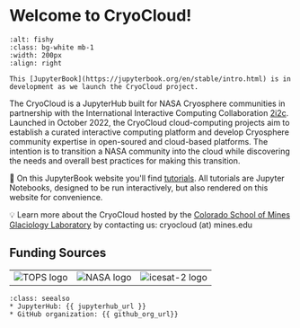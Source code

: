 # Welcome to CryoCloud!
```{image} img/MinesLogos/stacked_white.png
:alt: fishy
:class: bg-white mb-1
:width: 200px
:align: right
```

```{Note}
This [JupyterBook](https://jupyterbook.org/en/stable/intro.html) is in development as we launch the CryoCloud project.
```
The CryoCloud is a JupyterHub built for NASA Cryosphere communities in partnership with the International Interactive Computing Collaboration [2i2c](https://2i2c.org/). Launched in October 2022, the CryoCloud cloud-computing projects aim to establish a curated interactive computing platform and develop Cryosphere community expertise in open-soured and cloud-based platforms. The intention is to transition a NASA community into the cloud while discovering the needs and overall best practices for making this transition.

📖 On this JupyterBook website you'll find [tutorials](tutorials/index). All tutorials are Jupyter Notebooks, designed to be run interactively, but also rendered on this website for convenience.

💡 Learn more about the CryoCloud hosted by the [Colorado School of Mines Glaciology Laboratory](https://glaciology.mines.edu/) by contacting us: cryocloud (at) mines.edu

## Funding Sources
|  |  |  |
| :--- | :----: | ----: |
|![TOPS logo](/img/Tops_Logo_NASA_Pride.png) | ![NASA logo](/img/NASA_logo.png) | ![icesat-2 logo](/img/IS2logo.png) |

```{admonition} Quick links for the event
:class: seealso
* JupyterHub: {{ jupyterhub_url }}
* GitHub organization: {{ github_org_url}}
```
